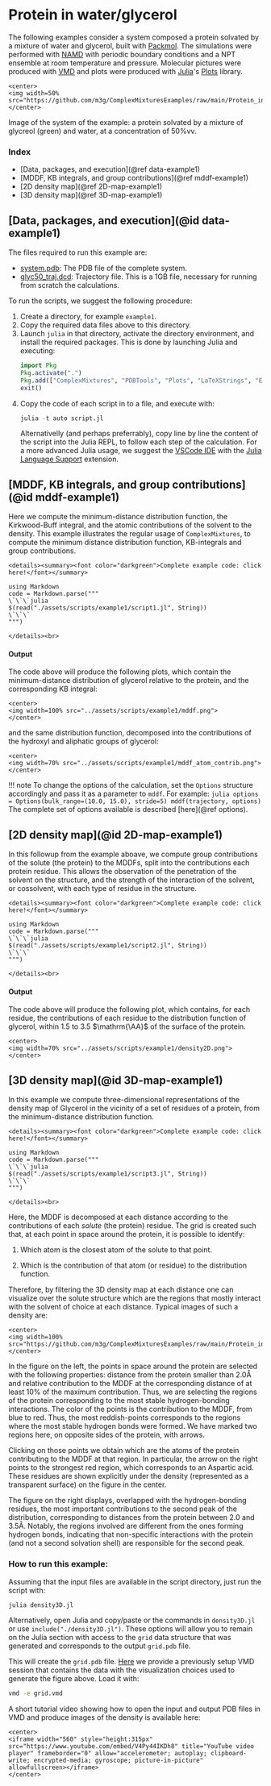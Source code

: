 # Protein in water/glycerol

The following examples consider a system composed a protein solvated by a mixture of water and glycerol, built with [Packmol](http://m3g.iqm.unicamp.br/packmol). The simulations were performed with [NAMD](https://www.ks.uiuc.edu/Research/namd/) with periodic boundary conditions and a NPT ensemble at room temperature and pressure. Molecular pictures were produced with [VMD](https://www.ks.uiuc.edu/Research/vmd/) and plots were produced with [Julia](https://julialang.org)'s [Plots](http://docs.juliaplots.org/latest/) library.

```@raw html
<center>
<img width=50% src="https://github.com/m3g/ComplexMixturesExamples/raw/main/Protein_in_Glycerol/Data/system.png">
</center>
```
Image of the system of the example: a protein solvated by a mixture of glycreol (green) and water, at a concentration of 50%vv. 

### Index

- [Data, packages, and execution](@ref data-example1)
- [MDDF, KB integrals, and group contributions](@ref mddf-example1)
- [2D density map](@ref 2D-map-example1)
- [3D density map](@ref 3D-map-example1)

## [Data, packages, and execution](@id data-example1)

The files required to run this example are:

- [system.pdb](https://raw.githubusercontent.com/m3g/ComplexMixturesExamples/main/Protein_in_Glycerol/Data/system.pdb): The PDB file of the complete system.
- [glyc50_traj.dcd](https://www.dropbox.com/scl/fi/zfq4o21dkttobg2pqd41m/glyc50_traj.dcd?rlkey=el3k6t0fx6w5yiqktyx96gzg6&dl=0): Trajectory file. This is a 1GB file, necessary for running from scratch the calculations.

To run the scripts, we suggest the following procedure:

1. Create a directory, for example `example1`.
2. Copy the required data files above to this directory.
3. Launch `julia` in that directory, activate the directory environment, and install the required packages. 
   This is done by launching Julia and executing:
   ```julia
   import Pkg 
   Pkg.activate(".")
   Pkg.add(["ComplexMixtures", "PDBTools", "Plots", "LaTeXStrings", "EasyFit"])
   exit()
   ```
4. Copy the code of each script in to a file, and execute with:
   ```julia
   julia -t auto script.jl
   ```
   Alternativelly (and perhaps preferrably), copy line by line the content of the script into
   the Julia REPL, to follow each step of the calculation. For a more advanced Julia usage,
   we suggest the [VSCode IDE](https://code.visualstudio.com/) with the 
   [Julia Language Support](https://www.julia-vscode.org/docs/dev/gettingstarted/) extension. 

## [MDDF, KB integrals, and group contributions](@id mddf-example1)

Here we compute the minimum-distance distribution function, the Kirkwood-Buff integral, and the atomic contributions of the solvent to the density.
This example illustrates the regular usage of `ComplexMixtures`, to compute the minimum distance distribution function, KB-integrals and group contributions. 

```@raw html
<details><summary><font color="darkgreen">Complete example code: click here!</font></summary>
```
```@eval
using Markdown
code = Markdown.parse("""
\`\`\`julia
$(read("./assets/scripts/example1/script1.jl", String))
\`\`\`
""")
```
```@raw html
</details><br>
```

#### Output 

The code above will produce the following plots, which contain the minimum-distance distribution of 
glycerol relative to the protein, and the corresponding KB integral:

```@raw html
<center>
<img width=100% src="../assets/scripts/example1/mddf.png">
</center>
```

and the same distribution function, decomposed into the contributions of the hydroxyl and aliphatic groups of glycerol:

```@raw html
<center>
<img width=70% src="../assets/scripts/example1/mddf_atom_contrib.png">
</center>
```

!!! note
    To change the options of the calculation, set the `Options` structure accordingly and pass it as a parameter to `mddf`. For example:
    ```julia
    options = Options(bulk_range=(10.0, 15.0), stride=5)
    mddf(trajectory, options)
    ```
    The complete set of options available is described [here](@ref options).

## [2D density map](@id 2D-map-example1)

In this followup from the example aboave, we compute group contributions of the solute (the protein) to the MDDFs,
split into the contributions each protein residue. This allows the observation of the penetration of the solvent
on the structure, and the strength of the interaction of the solvent, or cossolvent, with each type of residue
in the structure.

```@raw html
<details><summary><font color="darkgreen">Complete example code: click here!</font></summary>
```
```@eval
using Markdown
code = Markdown.parse("""
\`\`\`julia
$(read("./assets/scripts/example1/script2.jl", String))
\`\`\`
""")
```
```@raw html
</details><br>
```

#### Output 

The code above will produce the following plot, which contains, for each residue, the contributions
of each residue to the distribution function of glycerol, within 1.5 to 3.5 $\mathrm{\AA}$ of the
surface of the protein.

```@raw html
<center>
<img width=70% src="../assets/scripts/example1/density2D.png">
</center>
```

## [3D density map](@id 3D-map-example1)

In this example we compute three-dimensional representations of the density map of Glycerol in the vicinity of a set of residues of a protein, from the minimum-distance distribution function. 

```@raw html
<details><summary><font color="darkgreen">Complete example code: click here!</font></summary>
```
```@eval
using Markdown
code = Markdown.parse("""
\`\`\`julia
$(read("./assets/scripts/example1/script3.jl", String))
\`\`\`
""")
```
```@raw html
</details><br>
```

Here, the MDDF is decomposed at each distance according to the contributions of each *solute* (the protein) residue. The grid is created such that, at each point in space around the protein, it is possible to identify: 

1. Which atom is the closest atom of the solute to that point.

2. Which is the contribution of that atom (or residue) to the distribution function.

Therefore, by filtering the 3D density map at each distance one can visualize over the solute structure which are the regions that mostly interact with the solvent of choice at each distance. Typical images of such a density are:

```@raw html
<center>
<img width=100% src="https://github.com/m3g/ComplexMixturesExamples/raw/main/Protein_in_Glycerol/Density3D/density3D_final.png">
</center>
```

In the figure on the left, the points in space around the protein are selected with the following properties: distance from the protein smaller than 2.0Å and relative contribution to the MDDF at the corresponding distance of at least 10% of the maximum contribution. Thus, we are selecting the regions of the protein corresponding to the most stable hydrogen-bonding interactions. The color of the points is the contribution to the MDDF, from blue to red. Thus, the most reddish-points corresponds to the regions where the most stable hydrogen bonds were formed. We have marked two regions here, on opposite sides of the protein, with arrows.

Clicking on those points we obtain which are the atoms of the protein contributing to the MDDF at that region. In particular, the arrow on the right points to the strongest red region, which corresponds to an Aspartic acid. These residues are shown explicitly under the density (represented as a transparent surface) on the figure in the center.

The figure on the right displays, overlapped with the hydrogen-bonding residues, the most important contributions to the second peak of the distribution, corresponding to distances from the protein between 2.0 and 3.5Å. Notably, the regions involved are different from the ones forming hydrogen bonds, indicating that non-specific interactions with the protein (and not a second solvation shell) are responsible for the second peak. 

### How to run this example:

Assuming that the input files are available in the script directory, just run the script with:

```bash
julia density3D.jl
```

Alternatively, open Julia and copy/paste or the commands in `density3D.jl` or use `include("./density3D.jl")`. These options will allow you to remain on the Julia section with access to the `grid` data structure that was generated and corresponds to the output `grid.pdb` file. 

This will create the `grid.pdb` file. [Here](./assets/scripts/example1/grid.vmd) we provide a previously setup VMD session that contains the data with the visualization choices used to generate the figure above. Load it with:

```bash
vmd -e grid.vmd
```

A short tutorial video showing how to open the input and output PDB files in VMD and produce images of the density is available here: 

```@raw html
<center>
<iframe width="560" style="height:315px" src="https://www.youtube.com/embed/V4Py44IKDh8" title="YouTube video player" frameborder="0" allow="accelerometer; autoplay; clipboard-write; encrypted-media; gyroscope; picture-in-picture" allowfullscreen></iframe>
</center>
```
